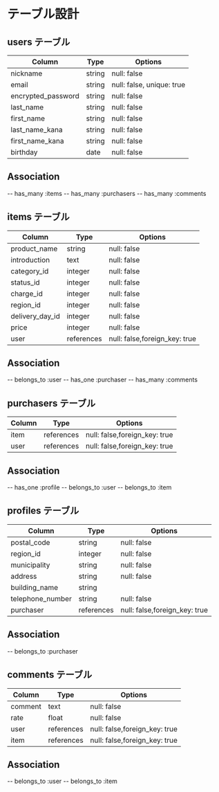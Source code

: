 # テーブル設計

## users テーブル

| Column             | Type     | Options                        |
| ------------------ | -------- | -----------                    |
| nickname           | string   | null: false                    |
| email              | string   | null: false, unique: true      |
| encrypted_password | string   | null: false                    |
| last_name          | string   | null: false                    |
| first_name         | string   | null: false                    |
| last_name_kana     | string   | null: false                    |
| first_name_kana    | string   | null: false                    |
| birthday           | date     | null: false                    |

## Association
-- has_many :items
-- has_many :purchasers
-- has_many :comments

## items テーブル

| Column          | Type       | Options                       |
| ----------      | ------     | -----------                   |
| product_name    | string     | null: false                   |
| introduction    | text       | null: false                   |
| category_id     | integer    | null: false                   |
| status_id       | integer    | null: false                   |
| charge_id       | integer    | null: false                   |
| region_id       | integer    | null: false                   |
| delivery_day_id | integer    | null: false                   |
| price           | integer    | null: false                   |
| user            | references | null: false,foreign_key: true |

## Association
-- belongs_to :user
-- has_one    :purchaser 
-- has_many   :comments

## purchasers テーブル

| Column     | Type       | Options                       |
| -----------| -----------| ------------------------------|
| item       | references | null: false,foreign_key: true |
| user       | references | null: false,foreign_key: true |

## Association
-- has_one    :profile
-- belongs_to :user
-- belongs_to :item

## profiles テーブル

| Column           | Type       | Options                       |
| ---------------- | -----------| ------------------------------|
| postal_code      | string     | null: false                   |
| region_id        | integer    | null: false                   |
| municipality     | string     | null: false                   |
| address          | string     | null: false                   |
| building_name    | string     |                               |
| telephone_number | string     | null: false                   |
| purchaser        | references | null: false,foreign_key: true |

## Association
-- belongs_to :purchaser

## comments テーブル

| Column  | Type       | Options                       |
| ------- | ---------- | ----------------------------- |
| comment | text       | null: false                   |
| rate    | float      | null: false                   |
| user    | references | null: false,foreign_key: true |
| item    | references | null: false,foreign_key: true |

## Association
-- belongs_to :user
-- belongs_to :item